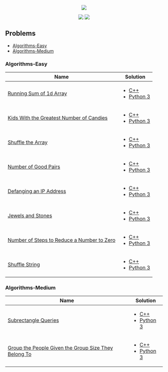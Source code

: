 <p align="center">
    <a href="https://leetcode.com/ugurcan-sonmez-95/"><img src="https://fiverr-res.cloudinary.com/images/q_auto,f_auto/gigs/114029826/original/7a4b2b2a688601c77f8a3eab917c69ff04ae7773/watch-you-do-leetcode.png"></a>
</p>

<p align="center">
    <img src="https://img.shields.io/badge/Problems%20Solved-10-brightgreen.svg">
    <img src="https://img.shields.io/badge/Language-C++,_Python_3-red.svg">
</p>

## Problems

* <a href="#algorithms-easy">Algorithms-Easy</a>
* <a href="#algorithms-medium">Algorithms-Medium</a>

### <a name="#algorithms-easy">Algorithms-Easy</a>

| Name | Solution 
| ---- | --------
| [Running Sum of 1d Array](https://leetcode.com/problems/running-sum-of-1d-array/) | <p align="center"><ul><li>[C++](./Algorithms/Running_Sum_of_1d_Array/main.cpp)</li><li>[Python 3](./Algorithms/Running_Sum_of_1d_Array/main.py)</li><ul></p>
| [Kids With the Greatest Number of Candies](https://leetcode.com/problems/kids-with-the-greatest-number-of-candies/) | <p align="center"><ul><li>[C++](./Algorithms/Kids_With_the_Greatest_Number_of_Candies/main.cpp)</li><li>[Python 3](./Algorithms/Kids_With_the_Greatest_Number_of_Candies/main.py)</li><ul></p> 
| [Shuffle the Array](https://leetcode.com/problems/shuffle-the-array/) | <p align="center"><ul><li>[C++](./Algorithms/Shuffle_the_Array/main.cpp)</li><li>[Python 3](./Algorithms/Shuffle_the_Array/main.py)</li><ul></p> 
| [Number of Good Pairs](https://leetcode.com/problems/number-of-good-pairs/) | <p align="center"><ul><li>[C++](./Algorithms/Number_of_Good_Pairs/main.cpp)</li><li>[Python 3](./Algorithms/Number_of_Good_Pairs/main.py)</li><ul></p> 
| [Defanging an IP Address](https://leetcode.com/problems/defanging-an-ip-address/) | <p align="center"><ul><li>[C++](./Algorithms/Defanging_an_IP_Address/main.cpp)</li><li>[Python 3](./Algorithms/Defanging_an_IP_Address/main.py)</li><ul></p> 
| [Jewels and Stones](https://leetcode.com/problems/jewels-and-stones/) | <p align="center"><ul><li>[C++](./Algorithms/Jewels_and_Stones/main.cpp)</li><li>[Python 3](./Algorithms/Jewels_and_Stones/main.py)</li><ul></p> 
| [Number of Steps to Reduce a Number to Zero](https://leetcode.com/problems/number-of-steps-to-reduce-a-number-to-zero/) | <p align="center"><ul><li>[C++](./Algorithms/Number_of_Steps_to_Reduce_a_Number_to_Zero/main.cpp)</li><li>[Python 3](./Algorithms/Number_of_Steps_to_Reduce_a_Number_to_Zero/main.py)</li><ul></p> 
| [Shuffle String](https://leetcode.com/problems/shuffle-string/) | <p align="center"><ul><li>[C++](./Algorithms/Shuffle_String/main.cpp)</li><li>[Python 3](./Algorithms/Shuffle_String/main.py)</li><ul></p> 

### <a name="algorithms-medium">Algorithms-Medium</a>

| Name | Solution 
| ---- | --------
| [Subrectangle Queries](https://leetcode.com/problems/subrectangle-queries/) | <p align="center"><ul><li>[C++](./Algorithms/Subrectangle_Queries/main.cpp)</li><li>[Python 3](./Algorithms/Subrectangle_Queries/main.py)</li><ul></p>
| [Group the People Given the Group Size They Belong To](https://leetcode.com/problems/group-the-people-given-the-group-size-they-belong-to/) | <p align="center"><ul><li>[C++](./Algorithms/Group_the_People_Given_the_Group_Size_They_Belong_To/main.cpp)</li><li>[Python 3](./Algorithms/Group_the_People_Given_the_Group_Size_They_Belong_To/main.py)</li><ul></p>